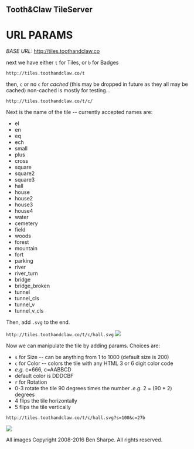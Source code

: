 ## Tooth&Claw TileServer

# URL PARAMS

*BASE URL:* http://tiles.toothandclaw.co

next we have either `t` for Tiles, or `b` for Badges

`http://tiles.toothandclaw.co/t`

then, `c` or no `c` for _cached_ (this may be dropped in future as they all may be cached)
non-cached is mostly for testing...

`http://tiles.toothandclaw.co/t/c/`

Next is the name of the tile -- currently accepted names are:

- el
- en
- eq
- ech
- small
- plus
- cross
- square
- square2
- square3
- hall
- house
- house2
- house3
- house4
- water
- cemetery
- field
- woods
- forest
- mountain
- fort
- parking
- river
- river_turn
- bridge
- bridge_broken
- tunnel
- tunnel_cls
- tunnel_v
- tunnel_v_cls

Then, add `.svg` to the end.

`http://tiles.toothandclaw.co/t/c/hall.svg`
![](http://tiles.toothandclaw.co/t/c/hall.svg)

Now we can manipulate the tile by adding params.  Choices are:
 - `s` for Size -- can be anything from 1 to 1000 (default size is 200)
 - `c` for Color -- colors the tile with any HTML 3 or 6 digit color code
  - _e.g._ c=666, c=AABBCD
  - default color is DDDCBF
 - `r` for Rotation
  - 0-3 rotate the tile 90 degrees times the number _.e.g._ 2 = (90 * 2) degrees
  - 4 flips the tile horizontally
  - 5 flips the tile vertically

`http://tiles.toothandclaw.co/t/c/hall.svg?s=100&c=27b`

![](http://tiles.toothandclaw.co/t/c/hall.svg?s=100&c=27b)




All images Copyright 2008-2016 Ben Sharpe. All rights reserved.

